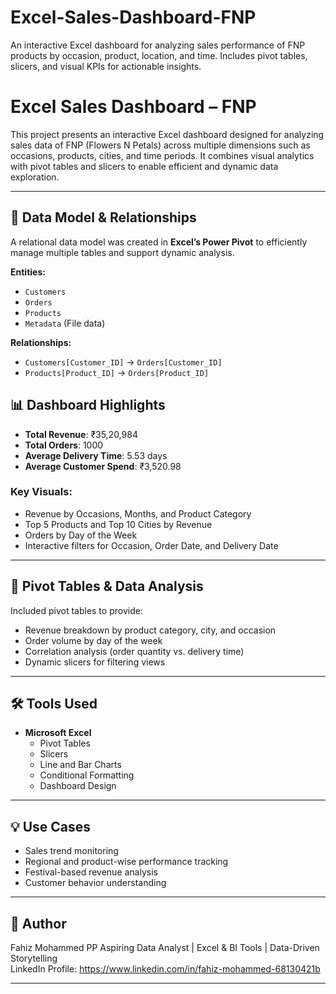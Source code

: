 # Excel-Sales-Dashboard-FNP
An interactive Excel dashboard for analyzing sales performance of FNP products by occasion, product, location, and time. Includes pivot tables, slicers, and visual KPIs for actionable insights.

# Excel Sales Dashboard – FNP

This project presents an interactive Excel dashboard designed for analyzing sales data of FNP (Flowers N Petals) across multiple dimensions such as occasions, products, cities, and time periods. It combines visual analytics with pivot tables and slicers to enable efficient and dynamic data exploration.

---

## 🧩 Data Model & Relationships

A relational data model was created in **Excel’s Power Pivot** to efficiently manage multiple tables and support dynamic analysis.

**Entities:**
- `Customers`
- `Orders`
- `Products`
- `Metadata` (File data)

**Relationships:**
- `Customers[Customer_ID]` → `Orders[Customer_ID]`
- `Products[Product_ID]` → `Orders[Product_ID]`

## 📊 Dashboard Highlights

- **Total Revenue**: ₹35,20,984  
- **Total Orders**: 1000  
- **Average Delivery Time**: 5.53 days  
- **Average Customer Spend**: ₹3,520.98  

### Key Visuals:
- Revenue by Occasions, Months, and Product Category  
- Top 5 Products and Top 10 Cities by Revenue  
- Orders by Day of the Week  
- Interactive filters for Occasion, Order Date, and Delivery Date  

---

## 🧮 Pivot Tables & Data Analysis

Included pivot tables to provide:
- Revenue breakdown by product category, city, and occasion
- Order volume by day of the week
- Correlation analysis (order quantity vs. delivery time)
- Dynamic slicers for filtering views

---

## 🛠 Tools Used

- **Microsoft Excel**
  - Pivot Tables
  - Slicers
  - Line and Bar Charts
  - Conditional Formatting
  - Dashboard Design

---

## 💡 Use Cases

- Sales trend monitoring  
- Regional and product-wise performance tracking  
- Festival-based revenue analysis  
- Customer behavior understanding

---

## 📌 Author

Fahiz Mohammed PP
Aspiring Data Analyst | Excel & BI Tools | Data-Driven Storytelling  
LinkedIn Profile: https://www.linkedin.com/in/fahiz-mohammed-68130421b

---

